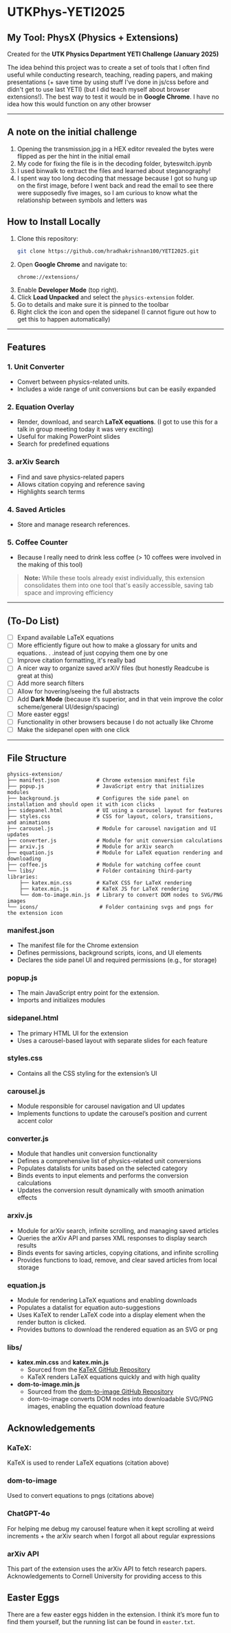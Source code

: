 # UTKPhys-YETI2025

## My Tool: PhysX (Physics + Extensions)

Created for the **UTK Physics Department YETI Challenge (January 2025)**  

The idea behind this project was to create a set of tools that I often find useful while conducting research, teaching, reading papers, and making presentations (+ save time by using stuff I've done in js/css before and didn't get to use last YETI) (but I did teach myself about browser extensions!). The best way to test it would be in **Google Chrome**. I have no idea how this would function on any other browser

---
## A note on the initial challenge 
1. Opening the transmission.jpg in a HEX editor revealed the bytes were flipped as per the hint in the initial email
2. My code for fixing the file is in the decoding folder, byteswitch.ipynb
3. I used binwalk to extract the files and learned about steganography!
4. I spent way too long decoding that message because I got so hung up on the first image, before I went back and read the email to see there were supposedly five images, so I am curious to know what the relationship between symbols and letters was
   
## How to Install Locally

1. Clone this repository:  
   ```sh
   git clone https://github.com/hradhakrishnan100/YETI2025.git
   ```
2. Open **Google Chrome** and navigate to:  
   ```
   chrome://extensions/
   ```
3. Enable **Developer Mode** (top right).
4. Click **Load Unpacked** and select the `physics-extension` folder.
5. Go to details and make sure it is pinned to the toolbar
6. Right click the icon and open the sidepanel (I cannot figure out how to get this to happen automatically)
---

## Features

### 1. **Unit Converter**
   - Convert between physics-related units.  
   - Includes a wide range of unit conversions but can be easily expanded

### 2. **Equation Overlay**
   - Render, download, and search **LaTeX equations**.  (I got to use this for a talk in group meeting today it was very exciting)
   - Useful for making PowerPoint slides  
   - Search for predefined equations
     
### 3. **arXiv Search**
   - Find and save physics-related papers 
   - Allows citation copying and reference saving
   - Highlights search terms

### 4. **Saved Articles**
   - Store and manage research references.

### 5. **Coffee Counter**
   - Because I really need to drink less coffee (> 10 coffees were involved in the making of this tool)

> **Note:** While these tools already exist individually, this extension consolidates them into one tool that's easily accessible, saving tab space and improving efficiency

---

## (To-Do List)
- [ ] Expand available LaTeX equations
- [ ] More efficiently figure out how to make a glossary for units and equations. . .instead of just copying them one by one 
- [ ] Improve citation formatting, it's really bad  
- [ ] A nicer way to organize saved arXiV files (but honestly Readcube is great at this)
- [ ] Add more search filters
- [ ] Allow for hovering/seeing the full abstracts
- [ ] Add **Dark Mode** (because it’s superior, and in that vein improve the color scheme/general UI/design/spacing)
- [ ] More easter eggs!
- [ ] Functionality in other browsers because I do not actually like Chrome
- [ ] Make the sidepanel open with one click
---

## File Structure

```
physics-extension/
├── manifest.json            # Chrome extension manifest file
├── popup.js                 # JavaScript entry that initializes modules
├── background.js            # Configures the side panel on installation and should open it with icon clicks
├── sidepanel.html           # UI using a carousel layout for features
├── styles.css               # CSS for layout, colors, transitions, and animations
├── carousel.js              # Module for carousel navigation and UI updates
├── converter.js             # Module for unit conversion calculations
├── arxiv.js                 # Module for arXiv search
├── equation.js              # Module for LaTeX equation rendering and downloading
├── coffee.js                # Module for watching coffee count
└── libs/                    # Folder containing third-party libraries:
    ├── katex.min.css        # KaTeX CSS for LaTeX rendering
    ├── katex.min.js         # KaTeX JS for LaTeX rendering
    └── dom-to-image.min.js  # Library to convert DOM nodes to SVG/PNG images
└── icons/                    # Folder containing svgs and pngs for the extension icon
```
### **manifest.json**
- The manifest file for the Chrome extension
- Defines permissions, background scripts, icons, and UI elements
- Declares the side panel UI and required permissions (e.g., for storage)

### **popup.js**
- The main JavaScript entry point for the extension.
- Imports and initializes modules

### **sidepanel.html**
- The primary HTML UI for the extension
- Uses a carousel-based layout with separate slides for each feature
  
### **styles.css**
- Contains all the CSS styling for the extension’s UI

### **carousel.js**
- Module responsible for carousel navigation and UI updates
- Implements functions to update the carousel’s position and current accent color

### **converter.js**
- Module that handles unit conversion functionality
- Defines a comprehensive list of physics-related unit conversions
- Populates datalists for units based on the selected category
- Binds events to input elements and performs the conversion calculations
- Updates the conversion result dynamically with smooth animation effects

### **arxiv.js**
- Module for arXiv search, infinite scrolling, and managing saved articles
- Queries the arXiv API and parses XML responses to display search results
- Binds events for saving articles, copying citations, and infinite scrolling
- Provides functions to load, remove, and clear saved articles from local storage

### **equation.js**
- Module for rendering LaTeX equations and enabling downloads
- Populates a datalist for equation auto-suggestions 
- Uses KaTeX to render LaTeX code into a display element when the render button is clicked.
- Provides buttons to download the rendered equation as an SVG or png

### **libs/**
- **katex.min.css** and **katex.min.js**
  - Sourced from the [KaTeX GitHub Repository](https://github.com/KaTeX/KaTeX)
  - KaTeX renders LaTeX equations quickly and with high quality
- **dom-to-image.min.js**
  - Sourced from the [dom-to-image GitHub Repository](https://github.com/tsayen/dom-to-image)
  - dom-to-image converts DOM nodes into downloadable SVG/PNG images, enabling the equation download feature




## Acknowledgements 
### **KaTeX:** 
KaTeX is used to render LaTeX equations (citation above)
### **dom-to-image** 
Used to convert equations to pngs (citations above)
### **ChatGPT-4o** 
For helping me debug my carousel feature when it kept scrolling at weird increments + the arXiv search when I forgot all about regular expressions
### **arXiv API** 
This part of the extension uses the arXiv API to fetch research papers. Acknowledgements to Cornell University for providing access to this

## Easter Eggs
There are a few easter eggs hidden in the extension. I think it’s more fun to find them yourself, but the running list can be found in `easter.txt`.
